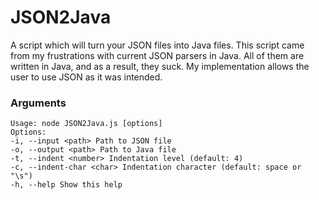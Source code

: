 # JSON2Java

A script which will turn your JSON files into Java files.
This script came from my frustrations with current JSON parsers in Java. All of them are written in Java, and as a result, they suck. My implementation allows the user to use JSON as it was intended.

### Arguments

```
Usage: node JSON2Java.js [options]
Options:
-i, --input <path> Path to JSON file
-o, --output <path> Path to Java file
-t, --indent <number> Indentation level (default: 4)
-c, --indent-char <char> Indentation character (default: space or "\s")
-h, --help Show this help
```
